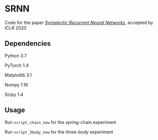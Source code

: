 # SRNN
Code for the paper [*Symplectic Recurrent Neural Networks*](https://arxiv.org/abs/1909.13334), accepted by ICLR 2020

## Dependencies
Python 3.7

PyTorch 1.4

Matplotlib 3.1

Numpy 1.18

Scipy 1.4

## Usage
Run `script_chain_new` for the spring-chain experiment

Run `script_3body_new` for the three-body experiment

